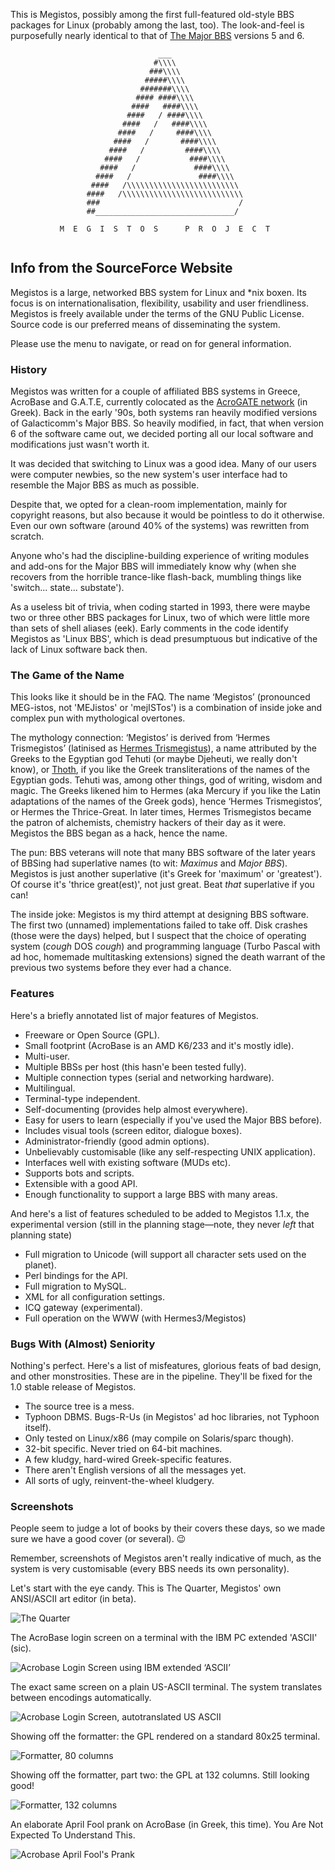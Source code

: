 This is Megistos, possibly among the first full-featured old-style BBS packages for Linux (probably among the last, too). The look-and-feel is purposefully nearly identical to that of [The Major BBS](https://en.wikipedia.org/wiki/The_Major_BBS) versions 5 and 6.

```
                                 ___
                                #\\\\
                               ###\\\\
                              #####\\\\
                             #######\\\\
                            #### ####\\\\
                           ####   ####\\\\
                          ####   / ####\\\\
                         ####   /   ####\\\\
                        ####   /     ####\\\\
                       ####   /       ####\\\\
                      ####   /         ####\\\\
                     ####   /           ####\\\\
                    ####   /             ####\\\\
                   ####   /               ####\\\\
                  ####   /\\\\\\\\\\\\\\\\\\\\\\\\\
                 ####   /\\\\\\\\\\\\\\\\\\\\\\\\\\\
                 ###                               /
                 ##_______________________________/
                                   
           M  E  G  I  S  T  O  S      P  R  O  J  E  C  T
                                   
```

## Info from the SourceForce Website

Megistos is a large, networked BBS system for Linux and *nix boxen. Its focus is on internationalisation, flexibility, usability and user friendliness.
Megistos is freely available under the terms of the GNU Public License. Source code is our preferred means of disseminating the system.

Please use the menu to navigate, or read on for general information.

### History

Megistos was written for a couple of affiliated BBS systems in Greece, AcroBase and G.A.T.E, currently colocated as the [AcroGATE network](http://www.acrobase.org/megistos.html) (in Greek). Back in the early '90s, both systems ran heavily modified versions of Galacticomm's Major BBS. So heavily modified, in fact, that when version 6 of the software came out, we decided porting all our local software and modifications just wasn't worth it.

It was decided that switching to Linux was a good idea. Many of our users were computer newbies, so the new system's user interface had to resemble the Major BBS as much as possible.

Despite that, we opted for a clean-room implementation, mainly for copyright reasons, but also because it would be pointless to do it otherwise. Even our own software (around 40% of the systems) was rewritten from scratch.

Anyone who's had the discipline-building experience of writing modules and add-ons for the Major BBS will immediately know why (when she recovers from the horrible trance-like flash-back, mumbling things like 'switch... state... substate').

As a useless bit of trivia, when coding started in 1993, there were maybe two or three other BBS packages for Linux, two of which were little more than sets of shell aliases (eek). Early comments in the code identify Megistos as 'Linux BBS', which is dead presumptuous but indicative of the lack of Linux software back then.

### The Game of the Name

This looks like it should be in the FAQ. The name ‘Megistos’ (pronounced MEG-istos, not 'MEJistos' or 'mejISTos') is a combination of inside joke and complex pun with mythological overtones.

The mythology connection: ‘Megistos’ is derived from ‘Hermes Trismegistos’ (latinised as [Hermes Trismegistus](https://en.wikipedia.org/wiki/Hermes_Trismegistus)), a name attributed by the Greeks to the Egyptian god Tehuti (or maybe Djeheuti, we really don't know), or [Thoth](https://en.wikipedia.org/wiki/Thoth), if you like the Greek transliterations of the names of the Egyptian gods. Tehuti was, among other things, god of writing, wisdom and magic. The Greeks likened him to Hermes (aka Mercury if you like the Latin adaptations of the names of the Greek gods), hence ‘Hermes Trismegistos’, or Hermes the Thrice-Great. In later times, Hermes Trismegistos became the patron of alchemists, chemistry hackers of their day as it were. Megistos the BBS began as a hack, hence the name.

The pun: BBS veterans will note that many BBS software of the later years of BBSing had superlative names (to wit: *Maximus* and *Major BBS*). Megistos is just another superlative (it's Greek for 'maximum' or 'greatest'). Of course it's 'thrice great(est)', not just great. Beat *that* superlative if you can!

The inside joke: Megistos is my third attempt at designing BBS software. The first two (unnamed) implementations failed to take off. Disk crashes (those were the days) helped, but I suspect that the choice of operating system (*cough* DOS *cough*) and programming language (Turbo Pascal with ad hoc, homemade multitasking extensions) signed the death warrant of the previous two systems before they ever had a chance.

### Features

Here's a briefly annotated list of major features of Megistos.

* Freeware or Open Source (GPL).
* Small footprint (AcroBase is an AMD K6/233 and it's mostly idle).
* Multi-user.
* Multiple BBSs per host (this hasn'e been tested fully).
* Multiple connection types (serial and networking hardware).
* Multilingual.
* Terminal-type independent.
* Self-documenting (provides help almost everywhere).
* Easy for users to learn (especially if you've used the Major BBS before).
* Includes visual tools (screen editor, dialogue boxes).
* Administrator-friendly (good admin options).
* Unbelievably customisable (like any self-respecting UNIX application).
* Interfaces well with existing software (MUDs etc).
* Supports bots and scripts.
* Extensible with a good API.
* Enough functionality to support a large BBS with many areas.

And here's a list of features scheduled to be added to Megistos 1.1.x, the experimental version (still in the planning stage—note, they never *left* that planning state)

* Full migration to Unicode (will support all character sets used on the planet).
* Perl bindings for the API.
* Full migration to MySQL.
* XML for all configuration settings.
* ICQ gateway (experimental).
* Full operation on the WWW (with Hermes3/Megistos)

### Bugs With (Almost) Seniority

Nothing's perfect. Here's a list of misfeatures, glorious feats of bad design, and other monstrosities. These are in the pipeline. They'll be fixed for the 1.0 stable release of Megistos.
* The source tree is a mess.
* Typhoon DBMS. Bugs-R-Us (in Megistos' ad hoc libraries, not Typhoon itself).
* Only tested on Linux/x86 (may compile on Solaris/sparc though).
* 32-bit specific. Never tried on 64-bit machines.
* A few kludgy, hard-wired Greek-specific features.
* There aren't English versions of all the messages yet.
* All sorts of ugly, reinvent-the-wheel kludgery.

### Screenshots

People seem to judge a lot of books by their covers these days, so we made sure we have a good cover (or several). 😉

Remember, screenshots of Megistos aren't really indicative of much, as the system is very customisable (every BBS needs its own personality).

Let's start with the eye candy. This is The Quarter, Megistos' own ANSI/ASCII art editor (in beta).

![The Quarter](doc/screenshots/ss4.png)

The AcroBase login screen on a terminal with the IBM PC extended 'ASCII' (sic).

![Acrobase Login Screen using IBM extended ‘ASCII’](doc/screenshots/ss1.png)

The exact same screen on a plain US-ASCII terminal. The system translates between encodings automatically.

![Acrobase Login Screen, autotranslated US ASCII](doc/screenshots/ss1a.png)

Showing off the formatter: the GPL rendered on a standard 80x25 terminal.

![Formatter, 80 columns](doc/screenshots/ss3.png)

Showing off the formatter, part two: the GPL at 132 columns. Still looking good!

![Formatter, 132 columns](doc/screenshots/ss3a.png)

An elaborate April Fool prank on AcroBase (in Greek, this time). You Are Not Expected To Understand This.

![Acrobase April Fool's Prank](doc/screenshots/ss2.png)